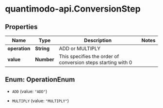 # quantimodo-api.ConversionStep

## Properties
Name | Type | Description | Notes
------------ | ------------- | ------------- | -------------
**operation** | **String** | ADD or MULTIPLY | 
**value** | **Number** | This specifies the order of conversion steps starting with 0 | 


<a name="OperationEnum"></a>
## Enum: OperationEnum


* `ADD` (value: `"ADD"`)

* `MULTIPLY` (value: `"MULTIPLY"`)




